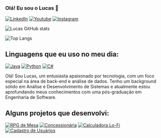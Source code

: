 
### Olá! Eu sou o Lucas 👋

[![LinkedIn](https://img.shields.io/badge/LinkedIn-0077B5?style=for-the-badge&logo=linkedin&logoColor=white)](https://www.linkedin.com/in/lucascandidoluiz/)
[![Youtube](https://img.shields.io/badge/YouTube-FF0000?style=for-the-badge&logo=youtube&logoColor=white)](https://www.youtube.com/@boltreskh)
[![Instagram](https://img.shields.io/badge/Instagram-E4405F?style=for-the-badge&logo=instagram&logoColor=white)](https://www.instagram.com/lucasluizcandido/)

![Lucas GitHub stats](https://github-readme-stats.vercel.app/api?username=lucascandev&show_icons=true&theme=ambient_gradient)

![Top Langs](https://github-readme-stats.vercel.app/api/top-langs/?username=lucascandev&layout=compact)

## Linguagens que eu uso no meu dia:

[![Java](https://img.shields.io/badge/Java-ED8B00?style=for-the-badge&logo=openjdk&logoColor=white)](https://www.alura.com.br/artigos/java)
[![Python](https://img.shields.io/badge/Python-3776AB?style=for-the-badge&logo=python&logoColor=white)](https://www.alura.com.br/artigos/python)
[![C#](https://img.shields.io/badge/C%23-239120?style=for-the-badge&logo=c-sharp&logoColor=white)](https://www.alura.com.br/artigos/csharp-linguagem-programacao-dotnet)

Olá! Sou Lucas, um entusiasta apaixonado por tecnologia, com um foco especial na área de back-end e análise de dados. Tenho um background sólido em Análise e Desenvolvimento de Sistemas e atualmente estou aprofundando meus conhecimentos com uma pós-graduação em Engenharia de Software.

## Alguns projetos que desenvolvi:

[![RPG de Mesa](https://github-readme-stats.vercel.app/api/pin/?username=lucascandev&repo=rpg_mesa)](https://github.com/lucascandev/rpg_mesa)
[![Concessionária](https://github-readme-stats.vercel.app/api/pin/?username=lucascandev&repo=concessionaria)](https://github.com/lucascandev/concessionaria)
[![Calculadora Lo-Fi](https://github-readme-stats.vercel.app/api/pin/?username=lucascandev&repo=calculadora-lofi)](https://github.com/lucascandev/calculadora-lofi)
[![Cadastro de Usuários](https://github-readme-stats.vercel.app/api/pin/?username=lucascandev&repo=cadastro-de-usuarios)](https://github.com/lucascandev/cadastro-de-usuarios)
